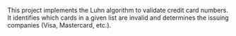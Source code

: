 This project implements the Luhn algorithm to validate credit card numbers. 
It identifies which cards in a given list are invalid and determines the issuing companies (Visa, Mastercard, etc.).
